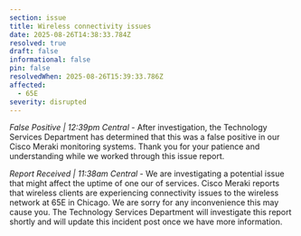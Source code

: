```yaml
---
section: issue
title: Wireless connectivity issues
date: 2025-08-26T14:38:33.784Z
resolved: true
draft: false
informational: false
pin: false
resolvedWhen: 2025-08-26T15:39:33.786Z
affected:
  - 65E
severity: disrupted
---
```

*False Positive | 12:39pm Central* - After investigation, the Technology Services Department has determined that this was a false positive in our Cisco Meraki monitoring systems. Thank you for your patience and understanding while we worked through this issue report.

*Report Received | 11:38am Central* - We are investigating a potential issue that might affect the uptime of one our of services. Cisco Meraki reports that wireless clients are experiencing connectivity issues to the wireless network at 65E in Chicago. We are sorry for any inconvenience this may cause you. The Technology Services Department will investigate this report shortly and will update this incident post once we have more information.